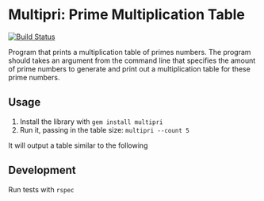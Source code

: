 # Multipri: Prime Multiplication Table

[![Build Status](https://travis-ci.org/madis/multipri.svg?branch=master)](https://travis-ci.org/madis/multipri)

Program that prints a multiplication table of primes numbers.
The program should takes an argument from the command line that specifies the amount of prime numbers to generate and print out a multiplication table for these prime numbers.

## Usage

1. Install the library with `gem install multipri`
2. Run it, passing in the table size: `multipri --count 5`

It will output a table similar to the following

## Development

Run tests with `rspec`

